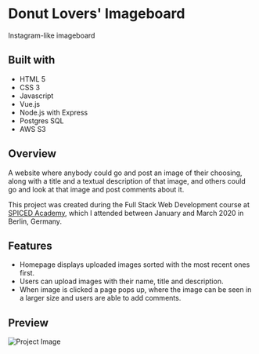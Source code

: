 # Donut Lovers' Imageboard

Instagram-like imageboard

## Built with

 * HTML 5
 * CSS 3
 * Javascript
 * Vue.js
 * Node.js with Express
 * Postgres SQL
 * AWS S3
 
## Overview

A website where anybody could go and post an image of their choosing, along with a title and a textual description of that image, and others could go and look at that image and post comments about it.

This project was created during the Full Stack Web Development course at <a href="http://www.spiced-academy.com/">SPICED Academy</a>, which I 
attended between January and March 2020 in Berlin, Germany. 

## Features

* Homepage displays uploaded images sorted with the most recent ones first.
* Users can upload images with their name, title and description.
* When image is clicked a page pops up, where the image can be seen in a larger size and users are able to add comments.

 ## Preview

![Project Image](https://github.com/Chris-Z-85/Imageboard/blob/master/donutlovers.gif?raw=true)

